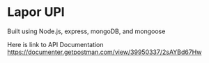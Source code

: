 # Lapor UPI

Built using Node.js, express, mongoDB, and mongoose

Here is link to API Documentation
https://documenter.getpostman.com/view/39950337/2sAYBd67Hw
